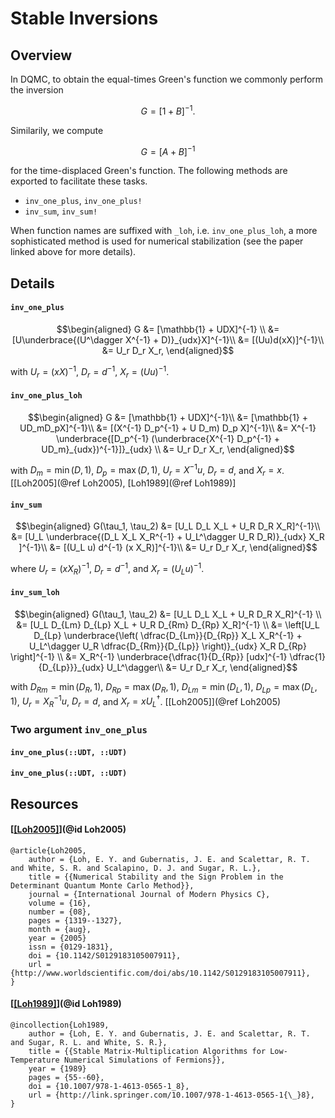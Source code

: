 # Stable Inversions

## Overview

In DQMC, to obtain the equal-times Green's function we commonly perform the inversion

$$G = \left[1 + B\right]^{-1}.$$

Similarily, we compute

$$G = \left[A + B\right]^{-1}$$

for the time-displaced Green's function. The following methods are exported to facilitate these tasks.

- `inv_one_plus`, `inv_one_plus!`
- `inv_sum`, `inv_sum!`

When function names are suffixed with `_loh`, i.e. `inv_one_plus_loh`, a more sophisticated method is used for numerical stabilization (see the paper linked above for more details).

## Details

#### `inv_one_plus`

```math
\begin{aligned}
	G &= [\mathbb{1} + UDX]^{-1} \\
	&= [U\underbrace{(U^\dagger X^{-1} + D)}_{udx}X]^{-1}\\
	&= [(Uu)d(xX)]^{-1}\\
	&= U_r D_r X_r,
\end{aligned}
```
with $U_r = (xX)^{-1}$, $D_r = d^{-1}$, $X_r = (Uu)^{-1}$.

#### `inv_one_plus_loh`

```math
\begin{aligned}
	G &= [\mathbb{1} + UDX]^{-1}\\
	&= [\mathbb{1} + UD_mD_pX]^{-1}\\
	&= [(X^{-1} D_p^{-1} + U D_m) D_p X]^{-1}\\
	&= X^{-1} \underbrace{[D_p^{-1} (\underbrace{X^{-1} D_p^{-1} + UD_m}_{udx})^{-1}]}_{udx} \\
	&= U_r D_r X_r,
\end{aligned}
```
with $D_m = \min(D, 1)$, $D_p = \max(D, 1)$, $U_r = X^{-1}u$, $D_r = d$, and $X_r = x$. [[Loh2005](@ref Loh2005), [Loh1989](@ref Loh1989)]


#### `inv_sum`

```math
\begin{aligned}
	G(\tau_1, \tau_2) &= [U_L D_L X_L + U_R D_R X_R]^{-1}\\
	&= [U_L \underbrace{(D_L X_L X_R^{-1} + U_L^\dagger U_R D_R)}_{udx} X_R ]^{-1}\\
	&= [(U_L u) d^{-1} (x X_R)]^{-1}\\
	&= U_r D_r X_r,
\end{aligned}
```
where $U_r = (x X_R)^{-1}$, $D_r = d^{-1}$, and $X_r = (U_L u)^{-1}$.


#### `inv_sum_loh`

```math
\begin{aligned}
	G(\tau_1, \tau_2) &= [U_L D_L X_L + U_R D_R X_R]^{-1} \\
	&= [U_L D_{Lm} D_{Lp} X_L + U_R D_{Rm} D_{Rp} X_R]^{-1} \\
	&= \left[U_L D_{Lp} \underbrace{\left( \dfrac{D_{Lm}}{D_{Rp}} X_L X_R^{-1} + U_L^\dagger U_R \dfrac{D_{Rm}}{D_{Lp}} \right)}_{udx} X_R D_{Rp} \right]^{-1} \\
	&= X_R^{-1} \underbrace{\dfrac{1}{D_{Rp}} [udx]^{-1} \dfrac{1}{D_{Lp}}}_{udx} U_L^\dagger\\
	&= U_r D_r X_r,
\end{aligned}
```
with $D_{Rm} = \min(D_R, 1)$, $D_{Rp} = \max(D_R, 1)$, $D_{Lm} = \min(D_L, 1)$, $D_{Lp} = \max(D_L, 1)$, $U_r = X_R^{-1} u$, $D_r = d$, and $X_r = x U_L^\dagger$. [[Loh2005]](@ref Loh2005)

### Two argument `inv_one_plus`

#### `inv_one_plus(::UDT, ::UDT)`



#### `inv_one_plus(::UDT, ::UDT)`



## Resources

#### [[[Loh2005]](http://www.worldscientific.com/doi/abs/10.1142/S0129183105007911)](@id Loh2005)
```
@article{Loh2005,
	author = {Loh, E. Y. and Gubernatis, J. E. and Scalettar, R. T. and White, S. R. and Scalapino, D. J. and Sugar, R. L.},
	title = {{Numerical Stability and the Sign Problem in the Determinant Quantum Monte Carlo Method}},
	journal = {International Journal of Modern Physics C},
	volume = {16},
	number = {08},
	pages = {1319--1327},
	month = {aug},
	year = {2005}
	issn = {0129-1831},
	doi = {10.1142/S0129183105007911},
	url = {http://www.worldscientific.com/doi/abs/10.1142/S0129183105007911},
}
```

#### [[[Loh1989]](http://link.springer.com/10.1007/978-1-4613-0565-1_8)](@id Loh1989)
```
@incollection{Loh1989,
	author = {Loh, E. Y. and Gubernatis, J. E. and Scalettar, R. T. and Sugar, R. L. and White, S. R.},
	title = {{Stable Matrix-Multiplication Algorithms for Low-Temperature Numerical Simulations of Fermions}},
	year = {1989}
	pages = {55--60},
	doi = {10.1007/978-1-4613-0565-1_8},
	url = {http://link.springer.com/10.1007/978-1-4613-0565-1{\_}8},
}
```
